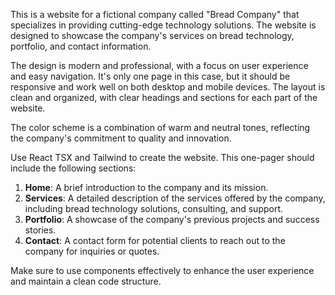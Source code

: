 This is a website for a fictional company called "Bread Company" that specializes in providing cutting-edge technology solutions. The website is designed to showcase the company's services on bread technology, portfolio, and contact information.

The design is modern and professional, with a focus on user experience and easy navigation. It's only one page in this case, but it should be responsive and work well on both desktop and mobile devices. The layout is clean and organized, with clear headings and sections for each part of the website.

The color scheme is a combination of warm and neutral tones, reflecting the company's commitment to quality and innovation.

Use React TSX and Tailwind to create the website. This one-pager should include the following sections:

1. **Home**: A brief introduction to the company and its mission.
2. **Services**: A detailed description of the services offered by the company, including bread technology solutions, consulting, and support.
3. **Portfolio**: A showcase of the company's previous projects and success stories.
4. **Contact**: A contact form for potential clients to reach out to the company for inquiries or quotes.

Make sure to use components effectively to enhance the user experience and maintain a clean code structure.
